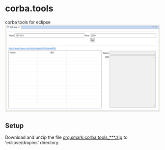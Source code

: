 # corba.tools
corba tools for eclipse
![iamge](resources/imgs/view.png)

## Setup 

Download and unzip the file [org.smark.corba.tools_***.zip](https://github.com/smarkm/corba.tools/releases/download/ver_0.0.1/org.smark.corba.tools_0.0.1.zip) to 'eclipse/dropins' directory.